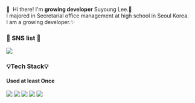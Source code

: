 <p>
  👋&nbsp; Hi there! I'm <b>growing developer</b> Suyoung Lee.🌷 <br/>
  I majored in Secretarial office management at high school in Seoul Korea. <br/>
  I am a growing developer.✨ <br/>
</p>

### 💌 SNS list 💌
<p>
    <a href="mailto:suyoung2890@naver.com" target="_blank"><img src="https://img.shields.io/badge/suyoung2890@naver.com-EA4335?style=flat-square&logo=Gmail&logoColor=white"/></a>  
</p>

### 💡Tech Stack💡
#### Used at least Once
<p>
  <img src="https://img.shields.io/badge/Python-46649B?style=flat-square&logo=Python&logoColor=white"/>
  <img src="https://img.shields.io/badge/MySQL-FFA500?style=flat-square&logo=MySQL&logoColor=white"/>
  <img src="https://img.shields.io/badge/jango-006400?style=flat-square&logo=Django&logoColor=white"/>
  <img src="https://img.shields.io/badge/PowerBI-FFD232?style=flat-square&logo=PowerBI&logoColor=white"/>
  <img src="https://img.shields.io/badge/HTML-FF7DB4?style=flat-square&logo=HTML&logoColor=white"/>
</p>


<!--
**Leezhur/Leezhur** is a ✨ _special_ ✨ repository because its `README.md` (this file) appears on your GitHub profile.

Here are some ideas to get you started:

- 🔭 I’m currently working on ...
- 🌱 I’m currently learning ...
- 👯 I’m looking to collaborate on ...
- 🤔 I’m looking for help with ...
- 💬 Ask me about ...
- 📫 How to reach me: ...
- 😄 Pronouns: ...
- ⚡ Fun fact: ...
-->

